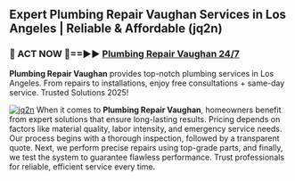 ## Expert Plumbing Repair Vaughan Services in Los Angeles | Reliable & Affordable (jq2n)  

<h3>🚿 ACT NOW 🌟==►► <a href="https://tinyurl.com/2ne6vx2x" rel="nofollow">Plumbing Repair Vaughan 24/7</a></h3>

**Plumbing Repair Vaughan** provides top-notch plumbing services in Los Angeles. From repairs to installations, enjoy free consultations + same-day service. Trusted Solutions 2025!

[![jq2n](https://i.imgur.com/4PFF4AK.jpeg)](https://tinyurl.com/2ne6vx2x)
When it comes to **Plumbing Repair Vaughan**, homeowners benefit from expert solutions that ensure long-lasting results. Pricing depends on factors like material quality, labor intensity, and emergency service needs. Our process begins with a thorough inspection, followed by a transparent quote. Next, we perform precise repairs using top-grade parts, and finally, we test the system to guarantee flawless performance. Trust professionals for reliable, efficient service every time.
